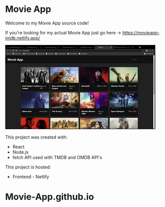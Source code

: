 # Movie App

Welcome to my Movie App source code!

If you're looking for my actual Movie App just go here -> https://movieapp-imdb.netlify.app/

![Project Screenshot](/src/assets/movieapp.gif)

This project was created with:

- React
- Node.js
- fetch API used with TMDB and OMDB API's

This project is hosted:

- Frontend - Netlify

# Movie-App.github.io
